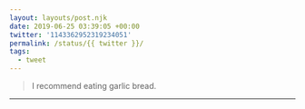 ```yaml
---
layout: layouts/post.njk
date: 2019-06-25 03:39:05 +00:00
twitter: '1143362952319234051'
permalink: /status/{{ twitter }}/
tags: 
  - tweet
---
```


> I recommend eating garlic bread.

---
